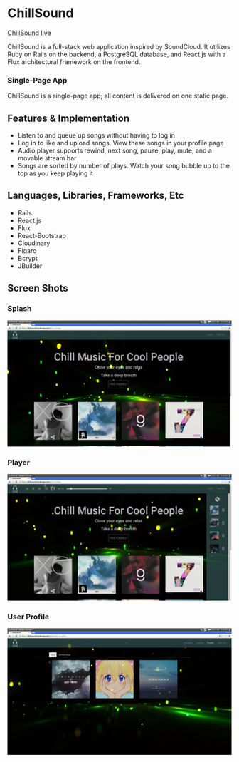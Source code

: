 # ChillSound

[ChillSound live][heroku]

[heroku]: http://chillsound.audio/

ChillSound is a full-stack web application inspired by SoundCloud.  It utilizes Ruby on Rails on the backend, a PostgreSQL database, and React.js with a Flux architectural framework on the frontend.  

### Single-Page App

ChillSound is a single-page app; all content is delivered on one static page.

## Features & Implementation
* Listen to and queue up songs without having to log in
* Log in to like and upload songs. View these songs in your profile page
* Audio player supports rewind, next song, pause, play, mute, and a movable stream bar
* Songs are sorted by number of plays. Watch your song bubble up to the top as you keep playing it


## Languages, Libraries, Frameworks, Etc

* Rails
* React.js
* Flux
* React-Bootstrap
* Cloudinary
* Figaro
* Bcrypt
* JBuilder

## Screen Shots

### Splash
![splash]

### Player
![player]

### User Profile
![userProfile]

[splash]: ./docs/screenshots/splash.png
[player]: ./docs/screenshots/player.png
[userProfile]:./docs/screenshots/userProfile.png

